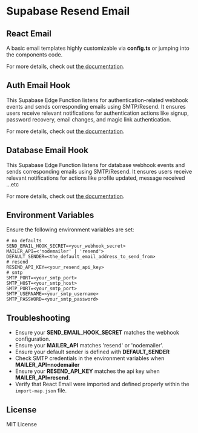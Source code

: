 # Supabase Resend Email

## React Email

A basic email templates highly customizable via **config.ts** or jumping into the components code.

For more details, check out [the documentation](./emails/readme.md).

## Auth Email Hook

This Supabase Edge Function listens for authentication-related webhook events and sends corresponding emails using SMTP/Resend. It ensures users receive relevant notifications for authentication actions like signup, password recovery, email changes, and magic link authentication.

For more details, check out [the documentation](./supabase/functions/auth-hook/readme.md).

## Database Email Hook

This Supabase Edge Function listens for database webhook events and sends corresponding emails using SMTP/Resend. It ensures users receive relevant notifications for actions like profile updated, message received ...etc

For more details, check out [the documentation](./supabase/functions/database-hook/readme.md).


## Environment Variables

Ensure the following environment variables are set:

```env
# no defaults
SEND_EMAIL_HOOK_SECRET=<your_webhook_secret>
MAILER_API=<'nodemailer' | 'resend'> 
DEFAULT_SENDER=<the_default_email_address_to_send_from>
# resend 
RESEND_API_KEY=<your_resend_api_key>
# smtp
SMTP_PORT=<your_smtp_port>
SMTP_HOST=<your_smtp_host>
SMTP_PORT=<your_smtp_port>
SMTP_USERNAME=<your_smtp_username>
SMTP_PASSWORD=<your_smtp_password>
```

## Troubleshooting

- Ensure your **SEND_EMAIL_HOOK_SECRET** matches the webhook configuration.
- Ensure your **MAILER_API** matches 'resend' or 'nodemailer'.
- Ensure your default sender is defined with **DEFAULT_SENDER**
- Check SMTP credentials in the environment variables when **MAILER_API=nodemailer**
- Ensure your **RESEND_API_KEY** matches the api key when **MAILER_API=resend**.
- Verify that React Email were imported and defined properly within the `import-map.json` file.

## License

MIT License